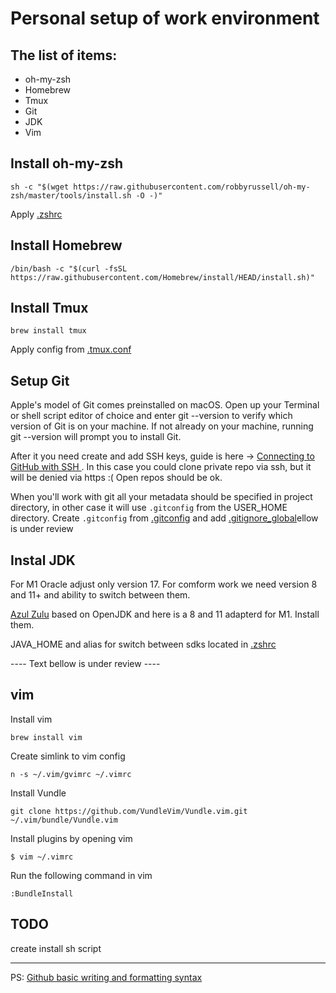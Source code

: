 # Personal setup of work environment
## The list of items:
- oh-my-zsh
- Homebrew
- Tmux
- Git
- JDK
- Vim

 
## Install oh-my-zsh
```shell
sh -c "$(wget https://raw.githubusercontent.com/robbyrussell/oh-my-zsh/master/tools/install.sh -O -)"
```
Apply [.zshrc](/.zshrc)
## Install Homebrew
```shell
/bin/bash -c "$(curl -fsSL https://raw.githubusercontent.com/Homebrew/install/HEAD/install.sh)"
```

## Install Tmux
```shell
brew install tmux
```
Apply config from [.tmux.conf](/.tmux.conf)

## Setup Git
Apple's model of Git comes preinstalled on macOS. Open up your Terminal or shell script editor of choice and enter git --version to verify which version of Git is on your machine. If not already on your machine, running git --version will prompt you to install Git.

After it you need create and add SSH keys, guide is here -> [Connecting to GitHub with SSH
](https://docs.github.com/en/authentication/connecting-to-github-with-ssh). In this case you could clone private repo via ssh, but it will be denied via https :( Open repos should be ok.

When you'll work with git all your metadata should be specified in project directory, in other case it will use `.gitconfig` from the USER_HOME directory. Create `.gitconfig` from [.gitconfig](https://github.com/dshevchuk/env_setup/blob/master/.gitconfig_template) and add [.gitignore_global](https://github.com/dshevchuk/env_setup/blob/master/.gitignore_global)ellow  is under review


## Instal JDK
For M1 Oracle adjust only version 17. For comform work we need version 8 and 11+ and ability to switch between them. 

[Azul Zulu](https://www.azul.com/downloads/?package=jdk#download-openjdk) based on OpenJDK and here is a 8 and 11 adapterd for M1. Install them.

JAVA_HOME and alias for switch between sdks located in [.zshrc](/.zshrc)


---- Text bellow is under review ----

## vim
Install vim
```shell
brew install vim
```
Create simlink to vim config
```shell
n -s ~/.vim/gvimrc ~/.vimrc
```

Install Vundle
```shell
git clone https://github.com/VundleVim/Vundle.vim.git ~/.vim/bundle/Vundle.vim
```
Install plugins by opening vim
```shell
$ vim ~/.vimrc
```
Run the following command in vim
```shell
:BundleInstall
```

## TODO
create install sh script

----------------
PS: [Github basic writing and formatting syntax
](https://docs.github.com/en/get-started/writing-on-github/getting-started-with-writing-and-formatting-on-github/basic-writing-and-formatting-syntax)
